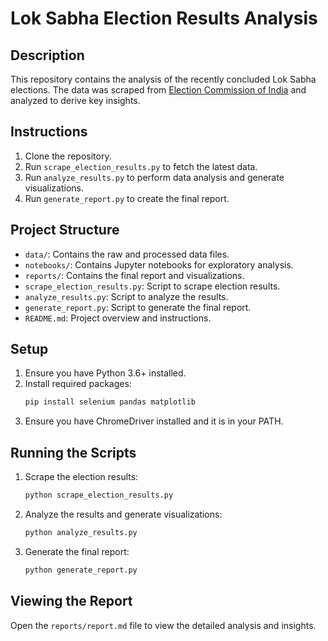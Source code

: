 # Lok Sabha Election Results Analysis

## Description
This repository contains the analysis of the recently concluded Lok Sabha elections. The data was scraped from [Election Commission of India](https://results.eci.gov.in) and analyzed to derive key insights.

## Instructions
1. Clone the repository.
2. Run `scrape_election_results.py` to fetch the latest data.
3. Run `analyze_results.py` to perform data analysis and generate visualizations.
4. Run `generate_report.py` to create the final report.

## Project Structure
- `data/`: Contains the raw and processed data files.
- `notebooks/`: Contains Jupyter notebooks for exploratory analysis.
- `reports/`: Contains the final report and visualizations.
- `scrape_election_results.py`: Script to scrape election results.
- `analyze_results.py`: Script to analyze the results.
- `generate_report.py`: Script to generate the final report.
- `README.md`: Project overview and instructions.

## Setup
1. Ensure you have Python 3.6+ installed.
2. Install required packages:
    ```sh
    pip install selenium pandas matplotlib
    ```
3. Ensure you have ChromeDriver installed and it is in your PATH.

## Running the Scripts
1. Scrape the election results:
    ```sh
    python scrape_election_results.py
    ```
2. Analyze the results and generate visualizations:
    ```sh
    python analyze_results.py
    ```
3. Generate the final report:
    ```sh
    python generate_report.py
    ```

## Viewing the Report
Open the `reports/report.md` file to view the detailed analysis and insights.